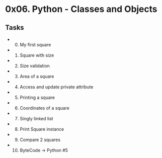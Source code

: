 # 0x06. Python - Classes and Objects
## Tasks
* 0. My first square
* 1. Square with size
* 2. Size validation
* 3. Area of a square
* 4. Access and update private attribute
* 5. Printing a square
* 6. Coordinates of a square
* 7. Singly linked list
* 8. Print Square instance
* 9. Compare 2 squares
* 10. ByteCode -> Python #5
